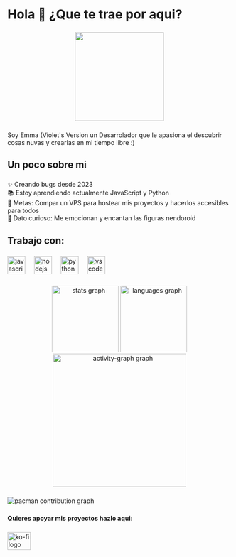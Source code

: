 <h1 align="left">Hola 👋  ¿Que te trae por aqui?</h1>

###

<div align="center">
  <img height="200" src="https://i.imgflip.com/65efzo.gif"  />
</div>

###

<p align="left">Soy Emma (Violet's Version un Desarrolador que le apasiona el descubrir cosas nuvas y crearlas en mi tiempo libre :)</p>

###

<h2 align="left">Un poco sobre mi</h2>

###

<p align="left">✨ Creando bugs desde 2023<br>📚 Estoy aprendiendo actualmente  JavaScript y Python<br>🎯 Metas: Compar un VPS para hostear mis proyectos y hacerlos accesibles para todos<br>🎲 Dato curioso: Me emocionan y encantan las figuras nendoroid</p>

###

<h2 align="left">Trabajo con:</h2>

###

<div align="left">
  <img src="https://cdn.jsdelivr.net/gh/devicons/devicon/icons/javascript/javascript-original.svg" height="40" alt="javascript logo"  />
  <img width="12" />
  <img src="https://cdn.jsdelivr.net/gh/devicons/devicon/icons/nodejs/nodejs-original.svg" height="40" alt="nodejs logo"  />
  <img width="12" />
  <img src="https://cdn.jsdelivr.net/gh/devicons/devicon/icons/python/python-original.svg" height="40" alt="python logo"  />
  <img width="12" />
  <img src="https://cdn.jsdelivr.net/gh/devicons/devicon/icons/vscode/vscode-original.svg" height="40" alt="vscode logo"  />
</div>

###

<div align="center">
  <img src="https://github-readme-stats.vercel.app/api?username=Elpapiema&hide_title=false&hide_rank=false&show_icons=true&include_all_commits=true&count_private=true&disable_animations=false&theme=dracula&locale=es&hide_border=false&order=1" height="150" alt="stats graph"  />
  <img src="https://github-readme-stats.vercel.app/api/top-langs?username=Elpapiema&locale=es&hide_title=false&layout=compact&card_width=320&langs_count=5&theme=merko&hide_border=false&order=2" height="150" alt="languages graph"  />
  <img src="https://github-readme-activity-graph.vercel.app/graph?username=Elpapiema&radius=16&theme=tokyo-night&area=true&order=5&hide_border=true&hide_title=false" height="300" alt="activity-graph graph"  />
</div>

###

<picture>
  <source media="(prefers-color-scheme: dark)" srcset="https://raw.githubusercontent.com/Elpapiema/Elpapiema/output/pacman-contribution-graph-dark.svg">
  <source media="(prefers-color-scheme: light)" srcset="https://raw.githubusercontent.com/Elpapiema/Elpapiema/output/pacman-contribution-graph.svg">
  <img alt="pacman contribution graph" src="https://raw.githubusercontent.com/Elpapiema/Elpapiema/output/pacman-contribution-graph.svg">
</picture>

###

<h4 align="left">Quieres apoyar mis proyectos hazlo aqui:</h4>

###

<div align="left">
  <a href="https://ko-fi.com/alyabot" target="_blank">
    <img src="https://raw.githubusercontent.com/maurodesouza/profile-readme-generator/master/src/assets/icons/social/ko-fi/default.svg" width="52" height="40" alt="ko-fi logo"  />
  </a>
</div>

###